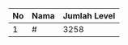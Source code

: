 | No | Nama            | Jumlah Level |
|----|-----------------|--------------|
| 1  | #    |    3258        |
